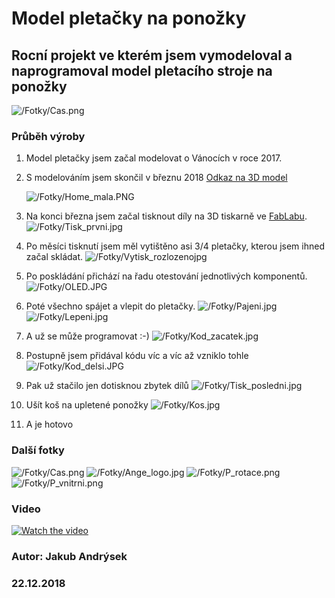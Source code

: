 

# Model pletačky na ponožky

## Rocní projekt ve kterém jsem vymodeloval a naprogramoval model pletacího stroje na ponožky

![/Fotky/Cas.png](/Fotky/Cas.png)

### Průběh výroby

1. Model pletačky jsem začal modelovat o Vánocích v roce 2017. 

2. S modelováním jsem skončil v březnu 2018 [Odkaz na 3D model](https://workbench.grabcad.com/workbench/projects/gchwamHRxXF6Vy5aJGLRdID5SH9QymRXI5JiBAAqs7ZT38#/space/gchvaLnyfD6r6Hxe0bt5N4Y4Xl-FaUrxGMuVTlzO3QPjRB/link/1630928)

	 ![/Fotky/Home_mala.PNG](/Fotky/Home_mala.PNG)

 

3. Na konci března jsem začal tisknout díly na 3D tiskarně ve [FabLabu](https://www.fablabbrno.cz/).
	![/Fotky/Tisk_prvni.jpg](/Fotky/Tisk_prvni.jpg)
4. Po měsíci tisknutí jsem měl vytištěno asi 3/4 pletačky, kterou jsem ihned začal skládat.
	![/Fotky/Vytisk_rozlozenojpg](/Fotky/Vytisk_rozlozeno.jpg)
5. Po poskládání přichází na řadu otestování jednotlivých komponentů.
	![/Fotky/OLED.JPG](/Fotky/OLED.JPG)
6. Poté všechno spájet a vlepit do pletačky.
	![/Fotky/Pajeni.jpg](/Fotky/Pajeni.jpg)
	![/Fotky/Lepeni.jpg](/Fotky/Lepeni.jpg)
7. A už se může programovat :-)
	![/Fotky/Kod_zacatek.jpg](/Fotky/Kod_zacatek.jpg)
8. Postupně jsem přidával kódu víc a víc až vzniklo tohle
	![/Fotky/Kod_delsi.JPG](/Fotky/Kod_delsi.JPG)
9. Pak už stačilo jen dotisknou zbytek dílů 
	 ![/Fotky/Tisk_posledni.jpg](/Fotky/Tisk_posledni.jpg)
10. Ušít koš na upletené ponožky
	![/Fotky/Kos.jpg](/Fotky/Kos.jpg)

11. A je hotovo

### Další fotky
![/Fotky/Cas.png](/Fotky/Cas.png)
![/Fotky/Ange_logo.jpg](/Fotky/Ange_logo.jpg)
![/Fotky/P_rotace.png](/Fotky/P_rotace.png)
![/Fotky/P_vnitrni.png](/Fotky/P_vnitrni.png)

### Video
[![Watch the video](https://lh3.googleusercontent.com/9BqCESKsapBKMt3KD2rWirLt9ORfu68JTtXe9BH9RmTmTlQg9HP-v9bJexJ_3klu1m0EN4LLlxxLMNY3ne-ZA79hf7dUEx7M6XTYYez2om3DR5Xa-JCaXHX_fwo7XRz6X_FxxGwlgw=w1920-h1080-k-no)](https://photos.google.com/share/AF1QipPf2oop6pGB2L_BISxVp6hN9wAGHu7s1NGHFrLQgZVNHJF-ZoMhBWx2OzkWOJbZqQ/photo/AF1QipM0H9STEbF3u05I--geT6c9mtoL0onRnDFkZbWt?key=dU80T0hYa1ZwckdHZ2JRQUMtY3ZfTF9LR1JyTEVR)


### Autor: Jakub Andrýsek
### 22.12.2018

	 
